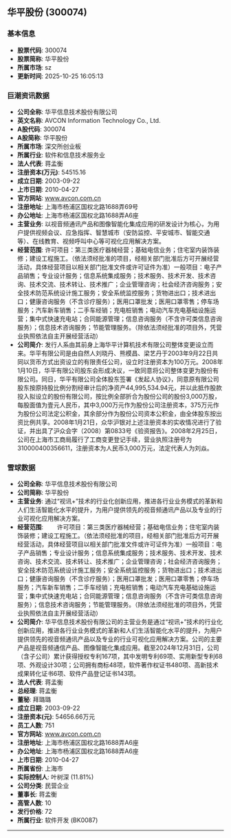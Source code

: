 ## 华平股份 (300074)

### 基本信息

- **股票代码**: 300074
- **股票简称**: 华平股份
- **所属市场**: sz
- **更新时间**: 2025-10-25 16:05:13

### 巨潮资讯数据

- **公司全称**: 华平信息技术股份有限公司
- **英文名称**: AVCON Information Technology Co., Ltd.
- **A股代码**: 300074
- **A股简称**: 华平股份
- **所属市场**: 深交所创业板
- **所属行业**: 软件和信息技术服务业
- **法人代表**: 蒋孟衡
- **注册资本(万元)**: 54515.16
- **成立日期**: 2003-09-22
- **上市日期**: 2010-04-27
- **官方网站**: www.avcon.com.cn
- **注册地址**: 上海市杨浦区国权北路1688弄69号
- **办公地址**: 上海市杨浦区国权北路1688弄A6座
- **主营业务**: 以视音频通讯产品和图像智能化集成应用的研发设计为核心，为用户提供视频会议、应急指挥、智慧城市（安防监控、平安城市、智能交通等）、在线教育、视频呼叫中心等可视化应用解决方案。
- **经营范围**: 许可项目：第三类医疗器械经营；基础电信业务；住宅室内装饰装修；建设工程施工。（依法须经批准的项目，经相关部门批准后方可开展经营活动，具体经营项目以相关部门批准文件或许可证件为准）一般项目：电子产品销售；专业设计服务；信息系统集成服务；技术服务、技术开发、技术咨询、技术交流、技术转让、技术推广；企业管理咨询；社会经济咨询服务；安全技术防范系统设计施工服务；安全系统监控服务；货物进出口；技术进出口；健康咨询服务（不含诊疗服务）；医用口罩批发；医用口罩零售；停车场服务；汽车新车销售；二手车经销；充电桩销售；电动汽车充电基础设施运营；集中式快速充电站；合同能源管理；信息咨询服务（不含许可类信息咨询服务）；信息技术咨询服务；节能管理服务。（除依法须经批准的项目外，凭营业执照依法自主开展经营活动）
- **公司简介**: 发行人系由其前身上海华平计算机技术有限公司整体变更设立而来。华平有限公司是由自然人刘晓丹、熊模昌、梁艺丹于2003年9月22日共同以货币方式出资设立的有限责任公司，设立时注册资本为100万元。2008年1月10日，华平有限公司股东会形成决议，一致同意将公司整体变更为股份有限公司。同日，华平有限公司全体股东签署《发起人协议》，同意原有限公司股东按原持股比例分割经审计后的净资产44,995,534.94元，并以此抵作股款投入拟设立的股份有限公司，按比例全部折合为股份公司的股份3,000万股，每股面值为壹元人民币，其中3,000万元作为股份公司注册资本，375万元作为股份公司法定公积金，其余部分作为股份公司资本公积金，由全体股东按出资比例共享。2008年1月21日，众华沪银对上述注册资本的实收情况进行了验证，并出具了沪众会字（2008）第0833号《验资报告》。2008年2月25日，公司在上海市工商局履行了工商变更登记手续，营业执照注册号为310000400356611，注册资本为人民币3,000万元，法定代表人为刘焱。

### 雪球数据

- **公司全称**: 华平信息技术股份有限公司
- **公司简称**: 华平股份
- **主营业务**: 通过“视讯+”技术的行业化创新应用，推进各行业业务模式的革新和人们生活智能化水平的提升，为用户提供领先的视音频通讯产品以及专业的行业可视化应用解决方案。
- **经营范围**: 　　许可项目：第三类医疗器械经营；基础电信业务；住宅室内装饰装修；建设工程施工。（依法须经批准的项目，经相关部门批准后方可开展经营活动，具体经营项目以相关部门批准文件或许可证件为准）一般项目：电子产品销售；专业设计服务；信息系统集成服务；技术服务、技术开发、技术咨询、技术交流、技术转让、技术推广；企业管理咨询；社会经济咨询服务；安全技术防范系统设计施工服务；安全系统监控服务；货物进出口；技术进出口；健康咨询服务（不含诊疗服务）；医用口罩批发；医用口罩零售；停车场服务；汽车新车销售；二手车经销；充电桩销售；电动汽车充电基础设施运营；集中式快速充电站；合同能源管理；信息咨询服务（不含许可类信息咨询服务）；信息技术咨询服务；节能管理服务。（除依法须经批准的项目外，凭营业执照依法自主开展经营活动）
- **公司简介**: 华平信息技术股份有限公司的主营业务是通过“视讯+”技术的行业化创新应用，推进各行业业务模式的革新和人们生活智能化水平的提升，为用户提供领先的视音频通讯产品以及专业的行业可视化应用解决方案。公司的主要产品是视音频通信产品、图像智能化集成应用。截至2024年12月31日，公司（含子公司）累计获得授权专利167项，其中发明专利69项、实用新型专利68项、外观设计30项；公司拥有商标48项，软件著作权证书480项、高新技术成果转化证书6项、软件产品登记证书143项。
- **法人代表**: 蒋孟衡
- **总经理**: 蒋孟衡
- **董秘**: 拜璐璐
- **成立日期**: 2003-09-22
- **注册资本(元)**: 54656.66万元
- **员工人数**: 751
- **官方网站**: www.avcon.com.cn
- **注册地址**: 上海市杨浦区国权北路1688弄A6座
- **办公地址**: 上海市杨浦区国权北路1688弄A6座
- **上市日期**: 2010-04-27
- **所属省份**: 上海市
- **实际控制人**: 叶树深 (11.81%)
- **公司分类**: 民营企业
- **董事长**: 蒋孟衡
- **高管人数**: 10
- **发行价格**: 72
- **所属行业**: 软件开发 (BK0087)

---
